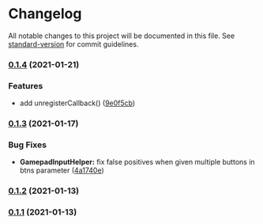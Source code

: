 # Changelog

All notable changes to this project will be documented in this file. See [standard-version](https://github.com/conventional-changelog/standard-version) for commit guidelines.

### [0.1.4](https://github.com/Stuff-Mods/GamepadLib/compare/v0.1.3...v0.1.4) (2021-01-21)


### Features

* add unregisterCallback() ([9e0f5cb](https://github.com/Stuff-Mods/GamepadLib/commit/9e0f5cb3b326c792c2bbdcc8ed7e51b810382d69))

### [0.1.3](https://github.com/Stuff-Mods/GamepadLib/compare/v0.1.2...v0.1.3) (2021-01-17)


### Bug Fixes

* **GamepadInputHelper:** fix false positives when given multiple buttons in btns parameter ([4a1740e](https://github.com/Stuff-Mods/GamepadLib/commit/4a1740e4bd291ade2c044a26bc39891226d0e17f))

### [0.1.2](https://github.com/Stuff-Mods/GamepadLib/compare/v0.1.1...v0.1.2) (2021-01-13)

### [0.1.1](https://github.com/Stuff-Mods/GamepadLib/compare/v0.1.0...v0.1.1) (2021-01-13)
